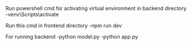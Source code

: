 Run powershell cmd for activating virtual environment in backend directory
-venv\Scripts\activate

Run this cmd in frontend directory
-npm run dev

For running backend
-python model.py
-python app.py
